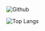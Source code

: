 ![Github](https://github-readme-stats.vercel.app/api?username=InsanePhin&show_icons=true&theme=radical&include_all_commits=true&count_private=true)

![Top Langs](https://github-readme-stats.vercel.app/api/top-langs/?username=InsanePhin&show_icons=true&theme=radical&count_private=true)
